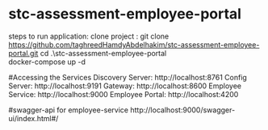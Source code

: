 # stc-assessment-employee-portal
steps to run application:
clone project :
git clone https://github.com/taghreedHamdyAbdelhakim/stc-assessment-employee-portal.git
cd .\stc-assessment-employee-portal\
docker-compose up -d



#Accessing the Services
Discovery Server: http://localhost:8761
Config Server: http://localhost:9191
Gateway: http://localhost:8600
Employee Service: http://localhost:9000
Employee Portal: http://localhost:4200

#swagger-api for employee-service
http://localhost:9000/swagger-ui/index.html#/




